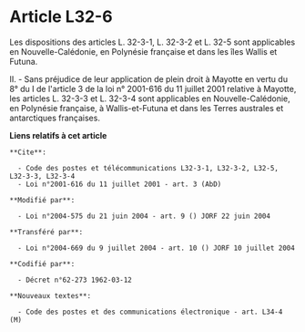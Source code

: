 # Article L32-6

Les dispositions des articles L. 32-3-1, L. 32-3-2 et L. 32-5 sont applicables en Nouvelle-Calédonie, en Polynésie française
et dans les îles Wallis et Futuna.

II. - Sans préjudice de leur application de plein droit à Mayotte en vertu du 8° du I de l'article 3 de la loi n° 2001-616 du
11 juillet 2001 relative à Mayotte, les articles L. 32-3-3 et L. 32-3-4 sont applicables en Nouvelle-Calédonie, en Polynésie
française, à Wallis-et-Futuna et dans les Terres australes et antarctiques françaises.

**Liens relatifs à cet article**

	**Cite**:

	  - Code des postes et télécommunications L32-3-1, L32-3-2, L32-5, L32-3-3, L32-3-4
	  - Loi n°2001-616 du 11 juillet 2001 - art. 3 (AbD)

	**Modifié par**:

	  - Loi n°2004-575 du 21 juin 2004 - art. 9 () JORF 22 juin 2004

	**Transféré par**:

	  - Loi n°2004-669 du 9 juillet 2004 - art. 10 () JORF 10 juillet 2004

	**Codifié par**:

	  - Décret n°62-273 1962-03-12

	**Nouveaux textes**:

	  - Code des postes et des communications électronique - art. L34-4 (M)
